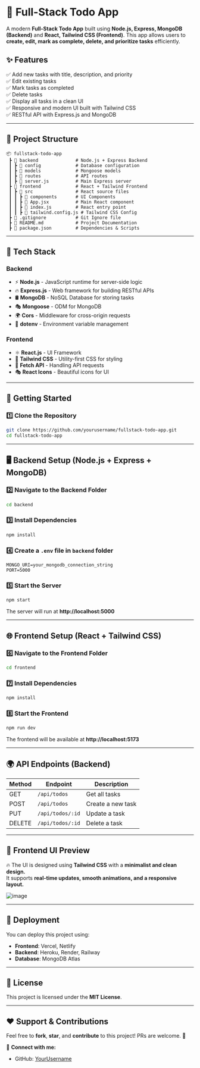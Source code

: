 # 🚀 Full-Stack Todo App

A modern **Full-Stack Todo App** built using **Node.js, Express, MongoDB (Backend)** and **React, Tailwind CSS (Frontend)**. This app allows users to **create, edit, mark as complete, delete, and prioritize tasks** efficiently.

## **✨ Features**
✅ Add new tasks with title, description, and priority  
✅ Edit existing tasks  
✅ Mark tasks as completed  
✅ Delete tasks  
✅ Display all tasks in a clean UI  
✅ Responsive and modern UI built with Tailwind CSS  
✅ RESTful API with Express.js and MongoDB  

---

## **📂 Project Structure**
```
📦 fullstack-todo-app
 ┣ 📂 backend              # Node.js + Express Backend
 ┃ ┣ 📂 config             # Database configuration
 ┃ ┣ 📂 models             # Mongoose models
 ┃ ┣ 📂 routes             # API routes
 ┃ ┣ 📜 server.js          # Main Express server
 ┣ 📂 frontend             # React + Tailwind Frontend
 ┃ ┣ 📂 src                # React source files
 ┃ ┃ ┣ 📂 components       # UI Components
 ┃ ┃ ┣ 📜 App.jsx          # Main React component
 ┃ ┃ ┣ 📜 index.js         # React entry point
 ┃ ┃ ┣ 📜 tailwind.config.js # Tailwind CSS Config
 ┣ 📜 .gitignore           # Git Ignore file
 ┣ 📜 README.md            # Project Documentation
 ┣ 📜 package.json         # Dependencies & Scripts
```

---

## **🔧 Tech Stack**
### **Backend**
- ⚡ **Node.js** - JavaScript runtime for server-side logic
- 🔥 **Express.js** - Web framework for building RESTful APIs
- 🛢️ **MongoDB** - NoSQL Database for storing tasks
- 🎭 **Mongoose** - ODM for MongoDB  
- 🌍 **Cors** - Middleware for cross-origin requests  
- 📄 **dotenv** - Environment variable management  

### **Frontend**
- ⚛ **React.js** - UI Framework
- 🎨 **Tailwind CSS** - Utility-first CSS for styling
- 📡 **Fetch API** - Handling API requests
- 🎭 **React Icons** - Beautiful icons for UI  

---

## **🚀 Getting Started**

### **1️⃣ Clone the Repository**
```sh
git clone https://github.com/yourusername/fullstack-todo-app.git
cd fullstack-todo-app
```

---

## **🖥 Backend Setup (Node.js + Express + MongoDB)**

### **2️⃣ Navigate to the Backend Folder**
```sh
cd backend
```

### **3️⃣ Install Dependencies**
```sh
npm install
```

### **4️⃣ Create a `.env` file in `backend` folder**
```env
MONGO_URI=your_mongodb_connection_string
PORT=5000
```

### **5️⃣ Start the Server**
```sh
npm start
```
The server will run at **http://localhost:5000**

---

## **🌐 Frontend Setup (React + Tailwind CSS)**

### **6️⃣ Navigate to the Frontend Folder**
```sh
cd frontend
```

### **7️⃣ Install Dependencies**
```sh
npm install
```

### **8️⃣ Start the Frontend**
```sh
npm run dev
```
The frontend will be available at **http://localhost:5173**

---

## **🌍 API Endpoints (Backend)**
| Method | Endpoint        | Description             |
|--------|----------------|-------------------------|
| GET    | `/api/todos`   | Get all tasks          |
| POST   | `/api/todos`   | Create a new task      |
| PUT    | `/api/todos/:id` | Update a task        |
| DELETE | `/api/todos/:id` | Delete a task        |

---

## **🎨 Frontend UI Preview**
🔥 The UI is designed using **Tailwind CSS** with a **minimalist and clean design.**  
It supports **real-time updates, smooth animations, and a responsive layout.**  

![image](https://github.com/user-attachments/assets/df8661ec-17ae-43ca-a173-d375877d2ddb)


---

## **📌 Deployment**
You can deploy this project using:
- **Frontend**: Vercel, Netlify  
- **Backend**: Heroku, Render, Railway  
- **Database**: MongoDB Atlas  

---

## **📜 License**
This project is licensed under the **MIT License**.

---

## **❤️ Support & Contributions**
Feel free to **fork**, **star**, and **contribute** to this project! PRs are welcome. 🚀  

🔗 **Connect with me:**  
- GitHub: [YourUsername](https://github.com/rambedade)  
 

